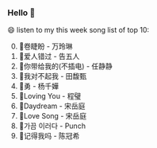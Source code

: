 

### Hello 👋

😄 listen to my this week song list of top 10:

0. 🌈卷睫盼 - 万玲琳
1. 🌈爱人错过 - 告五人
2. 🌈你带给我的(不插电) - 任静静
3. 🌈我对不起我 - 田馥甄
4. 🌈勇 - 杨千嬅
5. 🌈Loving You - 程璧
6. 🌈Daydream - 宋岳庭
7. 🌈Love Song - 宋岳庭
8. 🌈가끔 이러다 - Punch
9. 🌈记得我吗 - 陈冠希

